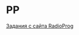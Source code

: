 # PP
<p align="center">
  <a href="https://radioprog.ru/category/172"><p>Задания с сайта RadioProg</p> </a>
</p>
